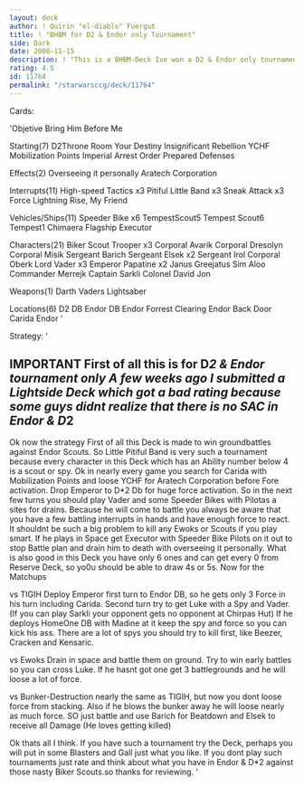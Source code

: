 ```yaml
---
layout: deck
author: ! Quirin "el-diablo" Fuergut
title: ! "BHBM for D2 & Endor only Tournament"
side: Dark
date: 2000-11-15
description: ! "This is a BHBM-Deck Ive won a D2 & Endor only tournament."
rating: 4.5
id: 11764
permalink: "/starwarsccg/deck/11764"
---
```

Cards: 

'Objetive Bring Him Before Me

Starting(7)
D2Throne Room
Your Destiny
Insignificant Rebellion
YCHF
Mobilization Points
Imperial Arrest Order
Prepared Defenses

Effects(2)
Overseeing it personally
Aratech Corporation

Interrupts(11)
High-speed Tactics x3
Pitiful Little Band x3
Sneak Attack x3
Force Lightning
Rise, My Friend

Vehicles/Ships(11)
Speeder Bike x6
TempestScout5
Tempest
Scout6
Tempest1
Chimaera
Flagship Executor

Characters(21)
Biker Scout Trooper x3
Corporal Avarik
Corporal Dresolyn
Corporal Misik
Sergeant Barich
Sergeant Elsek x2
Sergeant Irol
Corporal Oberk
Lord Vader x3
Emperor Papatine x2
Janus Greejatus
Sim Aloo
Commander Merrejk
Captain Sarkli
Colonel David Jon

Weapons(1)
Darth Vaders Lightsaber

Locations(6)
D2 DB
Endor DB
Endor Forrest Clearing
Endor Back Door
Carida
Endor  '

Strategy: '

IMPORTANT First of all this is for D*2 & Endor tournament only A few weeks ago I submitted a Lightside Deck which got a bad rating because some guys didnt realize that there is no SAC in Endor & D*2 
----------------------------------------------
Ok now the strategy
First of all this Deck is made to win groundbattles against Endor Scouts. So Little Pitiful Band is very such a tournament because every character in this Deck which has an Ability number below 4 is a scout or spy.
Ok in nearly every game you search for Carida with Mobilization Points and loose YCHF for Aratech Corporation before Fore activation.
Drop Emperor to D*2 Db for huge force activation.
So in the next few turns you should play Vader and some Speeder Bikes with Pilotas a sites for drains. Because he will come to battle you always be aware that you have a few battling interrupts in hands and have enough force to react. It shouldnt be such a big problem to kill any Ewoks or Scouts if you play smart. If he plays in Space
get Executor with Speeder Bike Pilots on it out to stop Battle plan and drain him to death with overseeing it personally. What is also good in this Deck you have only 6 ones and can get every 0 from Reserve Deck, so yo0u should be able to draw 4s or 5s.
Now for the Matchups

vs TIGIH
Deploy Emperor first turn to Endor DB, so he gets only 3 Force in his turn including Carida.
Second turn try to get Luke with a Spy and Vader.
(If you can play Sarkli your opponent gets no opponent at Chirpas Hut)
If he deploys HomeOne DB with Madine at it keep the spy and force so you can kick his ass. There are a lot of spys you should try to kill first, like Beezer, Cracken and Kensaric.

vs Ewoks
Drain in space and battle them on ground.
Try to win early battles so you can cross Luke. If he hasnt got one get 3 battlegrounds and he will loose a lot of force.

vs Bunker-Destruction
nearly the same as TIGIH, but now you dont loose force from stacking. Also if he blows the bunker away he will loose nearly as much force. SO just battle and use Barich for Beatdown and Elsek to receive all Damage (He loves getting killed)

Ok thats all I think. If you have such a tournament try the Deck, perhaps you will put in some Blasters and Gall just what you like. If you dont play such tournaments just rate and think about what you have in Endor & D*2 against those nasty Biker Scouts.so thanks for reviewing. '
